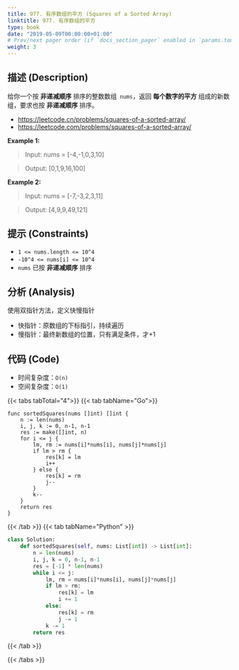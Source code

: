 ```yaml
---
title: 977. 有序数组的平方 (Squares of a Sorted Array)
linktitle: 977. 有序数组的平方
type: book
date: "2019-05-09T00:00:00+01:00"
# Prev/next pager order (if `docs_section_pager` enabled in `params.toml`)
weight: 3
---
```


## 描述 (Description)

给你一个按 **非递减顺序** 排序的整数数组` nums`，返回 **每个数字的平方** 组成的新数组，要求也按 **非递减顺序** 排序。

- https://leetcode.cn/problems/squares-of-a-sorted-array/
- https://leetcode.com/problems/squares-of-a-sorted-array/

**Example 1:**

> Input: nums = [-4,-1,0,3,10]

> Output: [0,1,9,16,100]

**Example 2:**

> Input: nums = [-7,-3,2,3,11]

> Output: [4,9,9,49,121]

## 提示 (Constraints)

- `1 <= nums.length <= 10^4`
- `-10^4 <= nums[i] <= 10^4`
- `nums` 已按 **非递减顺序** 排序

## 分析 (Analysis)

使用双指针方法，定义快慢指针

- 快指针：原数组的下标指引，持续遍历
- 慢指针：最终新数组的位置，只有满足条件，才+1

## 代码 (Code)

- 时间复杂度：`O(n)`
- 空间复杂度：`O(1)`

{{< tabs tabTotal="4">}}
{{< tab tabName="Go">}}

```golang
func sortedSquares(nums []int) []int {
    n := len(nums)
    i, j, k := 0, n-1, n-1
    res := make([]int, n)
    for i <= j {
        lm, rm := nums[i]*nums[i], nums[j]*nums[j]
        if lm > rm {
            res[k] = lm
            i++
        } else {
            res[k] = rm
            j--
        }
        k--
    }
    return res
}
```

{{< /tab >}}
{{< tab tabName="Python" >}}

```python
class Solution:
    def sortedSquares(self, nums: List[int]) -> List[int]:
        n = len(nums)
        i, j, k = 0, n-1, n-1
        res = [-1] * len(nums)
        while i <= j:
            lm, rm = nums[i]*nums[i], nums[j]*nums[j]
            if lm > rm:
                res[k] = lm
                i += 1
            else:
                res[k] = rm
                j -= 1
            k -= 1
        return res
```

{{< /tab >}}

{{< /tabs >}}
